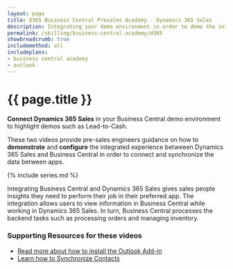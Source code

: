 ```yaml
---
layout: page
title: D365 Business Central Presales Academy - Dynamics 365 Sales
description: Integrating your demo environment in order to demo the integrated experience between Dynamics 365 Sales and Business Central. 
permalink: /skilling/business-central-academy/d365
showbreadcrumb: true
includemethod: all
includeplans:
- business central academy
- outlook
---
```


# {{ page.title }}

**Connect Dynamics 365 Sales** in your Business Central demo environment to highlight demos such as Lead-to-Cash.

These two videos provide pre-sales engineers guidance on how to **demonstrate** and **configure** the integrated experience betweeen Dynamics 365 Sales and Business Central in order to connect and synchronize the data between apps.

{% include series.md %}

Integrating Business Central and Dynamics 365 Sales gives sales people insights they need to perform their job in their preferred app. The integration allows users to view information in Business Central while working in Dynamics 365 Sales. In turn, Business Central processes the backend tasks such as processing orders and managing inventory. 

### Supporting Resources for these videos

* [Read more about how to install the Outlook Add-in](https://docs.microsoft.com/en-us/dynamics365/business-central/admin-outlook)
* [Learn how to Synchronize Contacts](https://docs.microsoft.com/en-us/dynamics365/business-central/admin-synchronize-outlook-contacts)
